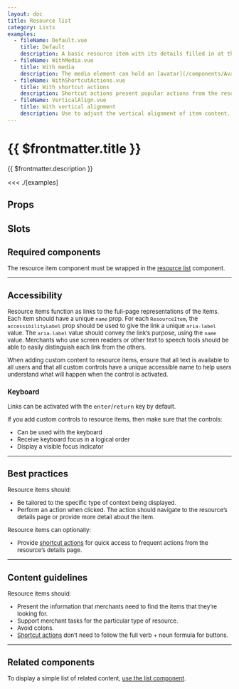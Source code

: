 ```yaml
---
layout: doc
title: Resource list
category: Lists
examples:
  - fileName: Default.vue
    title: Default
    description: A basic resource item with its details filled in at the point of use.
  - fileName: WithMedia.vue
    title: With media
    description: The media element can hold an [avatar](/components/Avatar), [thumbnail](/components/Thumbnail), or other small-format graphic.
  - fileName: WithShortcutActions.vue
    title: With shortcut actions
    description: Shortcut actions present popular actions from the resource’s details page for easy access. A shortcut action should be available on every item in the list.
  - fileName: VerticalAlign.vue
    title: With vertical alignment
    description: Use to adjust the vertical alignment of item content.
---
```


# {{ $frontmatter.title }}

<Lede>

{{ $frontmatter.description }}

</Lede>

<Examples>

<<< ./[examples]

</Examples>

## Props

<PropsTable />

## Slots

<SlotsTable />

<div style="font-size: 0.8125rem">

## Required components

The resource item component must be wrapped in the [resource list](/components/ResourceList) component.

---

## Accessibility

Resource items function as links to the full-page representations of the items. Each item should have a unique `name` prop. For each `ResourceItem`, the `accessibilityLabel` prop should be used to give the link a unique `aria-label` value. The `aria-label` value should convey the link’s purpose, using the `name` value. Merchants who use screen readers or other text to speech tools should be able to easily distinguish each link from the others.

When adding custom content to resource items, ensure that all text is available to all users and that all custom controls have a unique accessible name to help users understand what will happen when the control is activated.

### Keyboard

Links can be activated with the <kbd>enter</kbd>/<kbd>return</kbd> key by default.

If you add custom controls to resource items, then make sure that the controls:

- Can be used with the keyboard
- Receive keyboard focus in a logical order
- Display a visible focus indicator

---

## Best practices

Resource items should:

- Be tailored to the specific type of context being displayed.
- Perform an action when clicked. The action should navigate to the resource’s details page or provide more detail about the item.

Resource items can optionally:

- Provide [shortcut actions](/components/ResourceList#study-custom-item-shortcut-actions) for quick access to frequent actions from the resource’s details page.

---

## Content guidelines

Resource items should:

- Present the information that merchants need to find the items that they’re looking for.
- Support merchant tasks for the particular type of resource.
- Avoid colons.
- [Shortcut actions](/components/ResourceList#study-custom-item-shortcut-actions) don’t need to follow the full verb + noun formula for buttons.

---

## Related components

To display a simple list of related content, [use the list component](/components/List).

</div>
